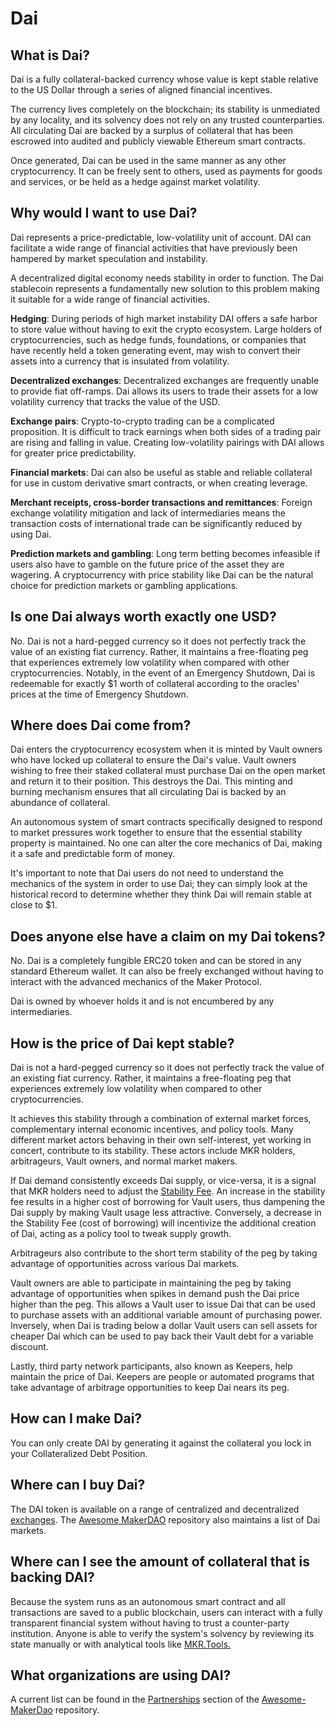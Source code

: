 # Dai

## What is Dai?

Dai is a fully collateral-backed currency whose value is kept stable relative to the US Dollar through a series of aligned financial incentives.

The currency lives completely on the blockchain; its stability is unmediated by any locality, and its solvency does not rely on any trusted counterparties. All circulating Dai are backed by a surplus of collateral that has been escrowed into audited and publicly viewable Ethereum smart contracts.

Once generated, Dai can be used in the same manner as any other cryptocurrency. It can be freely sent to others, used as payments for goods and services, or be held as a hedge against market volatility.

## Why would I want to use Dai?

Dai represents a price-predictable, low-volatility unit of account. DAI can facilitate a wide range of financial activities that have previously been hampered by market speculation and instability.

A decentralized digital economy needs stability in order to function. The Dai stablecoin represents a fundamentally new solution to this problem making it suitable for a wide range of financial activities.

**Hedging**: During periods of high market instability DAI offers a safe harbor to store value without having to exit the crypto ecosystem. Large holders of cryptocurrencies, such as hedge funds, foundations, or companies that have recently held a token generating event, may wish to convert their assets into a currency that is insulated from volatility.

**Decentralized exchanges**: Decentralized exchanges are frequently unable to provide fiat off-ramps. Dai allows its users to trade their assets for a low volatility currency that tracks the value of the USD.

**Exchange pairs**: Crypto-to-crypto trading can be a complicated proposition. It is difficult to track earnings when both sides of a trading pair are rising and falling in value. Creating low-volatility pairings with DAI allows for greater price predictability.

**Financial markets**: Dai can also be useful as stable and reliable collateral for use in custom derivative smart contracts, or when creating leverage.

**Merchant receipts, cross-border transactions and remittances**: Foreign exchange volatility mitigation and lack of intermediaries means the transaction costs of international trade can be significantly reduced by using Dai.

**Prediction markets and gambling**: Long term betting becomes infeasible if users also have to gamble on the future price of the asset they are wagering. A cryptocurrency with price stability like Dai can be the natural choice for prediction markets or gambling applications.

## Is one Dai always worth exactly one USD?

No. Dai is not a hard-pegged currency so it does not perfectly track the value of an existing fiat currency. Rather, it maintains a free-floating peg that experiences extremely low volatility when compared with other cryptocurrencies. Notably, in the event of an Emergency Shutdown, Dai is redeemable for exactly $1 worth of collateral according to the oracles' prices at the time of Emergency Shutdown.

## Where does Dai come from?

Dai enters the cryptocurrency ecosystem when it is minted by Vault owners who have locked up collateral to ensure the Dai's value. Vault owners wishing to free their staked collateral must purchase Dai on the open market and return it to their position. This destroys the Dai. This minting and burning mechanism ensures that all circulating Dai is backed by an abundance of collateral.

An autonomous system of smart contracts specifically designed to respond to market pressures work together to ensure that the essential stability property is maintained. No one can alter the core mechanics of Dai, making it a safe and predictable form of money.

It's important to note that Dai users do not need to understand the mechanics of the system in order to use Dai; they can simply look at the historical record to determine whether they think Dai will remain stable at close to $1.

## Does anyone else have a claim on my Dai tokens?

No. Dai is a completely fungible ERC20 token and can be stored in any standard Ethereum wallet. It can also be freely exchanged without having to interact with the advanced mechanics of the Maker Protocol. 

Dai is owned by whoever holds it and is not encumbered by any intermediaries.

## How is the price of Dai kept stable?

Dai is not a hard-pegged currency so it does not perfectly track the value of an existing fiat currency. Rather, it maintains a free-floating peg that experiences extremely low volatility when compared to other cryptocurrencies.

It achieves this stability through a combination of external market forces, complementary internal economic incentives, and policy tools. Many different market actors behaving in their own self-interest, yet working in concert, contribute to its stability. These actors include MKR holders, arbitrageurs, Vault owners, and normal market makers.

If Dai demand consistently exceeds Dai supply, or vice-versa, it is a signal that MKR holders need to adjust the [Stability Fee](stability-fee.md). An increase in the stability fee results in a higher cost of borrowing for Vault users, thus dampening the Dai supply by making Vault usage less attractive. Conversely, a decrease in the Stability Fee \(cost of borrowing\) will incentivize the additional creation of Dai, acting as a policy tool to tweak supply growth.

Arbitrageurs also contribute to the short term stability of the peg by taking advantage of opportunities across various Dai markets.

Vault owners are able to participate in maintaining the peg by taking advantage of opportunities when spikes in demand push the Dai price higher than the peg. This allows a Vault user to issue Dai that can be used to purchase assets with an additional variable amount of purchasing power. Inversely, when Dai is trading below a dollar Vault users can sell assets for cheaper Dai which can be used to pay back their Vault debt for a variable discount.

Lastly, third party network participants, also known as Keepers, help maintain the price of Dai. Keepers are people or automated programs that take advantage of arbitrage opportunities to keep Dai nears its peg.

## How can I make Dai?

You can only create DAI by generating it against the collateral you lock in your Collateralized Debt Position.

## Where can I buy Dai?

The DAI token is available on a range of centralized and decentralized [exchanges](https://coinmarketcap.com/currencies/dai/#markets). The [Awesome MakerDAO](https://github.com/makerdao/awesome-makerdao#trade-your-dai) repository also maintains a list of Dai markets.

## Where can I see the amount of collateral that is backing DAI?

Because the system runs as an autonomous smart contract and all transactions are saved to a public blockchain, users can interact with a fully transparent financial system without having to trust a counter-party institution. Anyone is able to verify the system's solvency by reviewing its state manually or with analytical tools like [MKR.Tools.](https://mkr.tools/)

## What organizations are using DAI?

A current list can be found in the [Partnerships](https://github.com/makerdao/awesome-makerdao#partnerships) section of the [Awesome-MakerDao](https://github.com/makerdao/awesome-makerdao#) repository.

